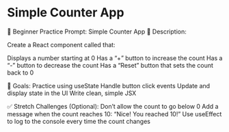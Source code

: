 # Simple Counter App


🧪 Beginner Practice Prompt: Simple Counter App
📝 Description:

Create a React component called <Counter /> that:

Displays a number starting at 0
Has a “+” button to increase the count
Has a “-” button to decrease the count
Has a “Reset” button that sets the count back to 0

🧠 Goals:
Practice using useState
Handle button click events
Update and display state in the UI
Write clean, simple JSX

✅ Stretch Challenges (Optional):
Don’t allow the count to go below 0
Add a message when the count reaches 10: “Nice! You reached 10!”
Use useEffect to log to the console every time the count changes